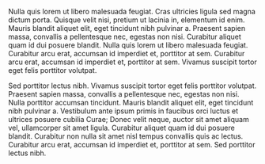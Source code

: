 Nulla quis lorem ut libero malesuada feugiat.
Cras ultricies ligula sed magna dictum porta.
Quisque velit nisi, pretium ut lacinia in, elementum id enim. 
Mauris blandit aliquet elit, eget tincidunt nibh pulvinar a.
Praesent sapien massa, convallis a pellentesque nec, egestas non nisi. Curabitur aliquet quam id dui posuere blandit. 
Nulla quis lorem ut libero malesuada feugiat. 
Curabitur arcu erat, accumsan id imperdiet et, porttitor at sem. 
Curabitur arcu erat, accumsan id imperdiet et, porttitor at sem. Vivamus suscipit tortor eget felis porttitor volutpat.

Sed porttitor lectus nibh. 
Vivamus suscipit tortor eget felis porttitor volutpat. 
Praesent sapien massa, convallis a pellentesque nec, egestas non nisi. 
Nulla porttitor accumsan tincidunt. Mauris blandit aliquet elit, eget tincidunt nibh pulvinar a.
Vestibulum ante ipsum primis in faucibus orci luctus et ultrices posuere cubilia Curae; 
Donec velit neque, auctor sit amet aliquam vel, ullamcorper sit amet ligula. Curabitur aliquet quam id dui posuere blandit.
Curabitur non nulla sit amet nisl tempus convallis quis ac lectus. 
Curabitur arcu erat, accumsan id imperdiet et, porttitor at sem. Sed porttitor lectus nibh.
